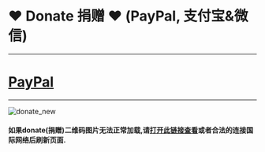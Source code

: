 # ❤ Donate 捐赠 ❤ (PayPal, 支付宝&微信)
---
# [PayPal](https://www.paypal.me/aaronfeng753)
---
![donate_new](/donate_new.jpg)
#### 如果donate(捐赠)二维码图片无法正常加载,请[打开此链接查看](https://gitee.com/aaronfeng0711/Waifu2x-Extension-GUI/raw/master/donate_new.jpg)或者合法的连接国际网络后刷新页面.
